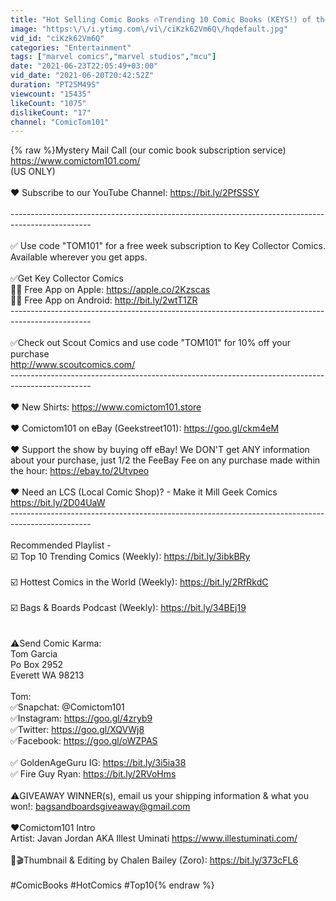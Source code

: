 ```yaml
---
title: "Hot Selling Comic Books 🔥Trending 10 Comic Books (KEYS!) of the Week 🤑 Comics You MAY Have!"
image: "https:\/\/i.ytimg.com\/vi\/ciKzk62Vm6Q\/hqdefault.jpg"
vid_id: "ciKzk62Vm6Q"
categories: "Entertainment"
tags: ["marvel comics","marvel studios","mcu"]
date: "2021-06-23T22:05:49+03:00"
vid_date: "2021-06-20T20:42:52Z"
duration: "PT25M49S"
viewcount: "15435"
likeCount: "1075"
dislikeCount: "17"
channel: "ComicTom101"
---
```

{% raw %}Mystery Mail Call (our comic book subscription service) <a rel="nofollow" target="blank" href="https://www.comictom101.com/">https://www.comictom101.com/</a><br />(US ONLY)<br /><br />❤️ Subscribe to our YouTube Channel: <a rel="nofollow" target="blank" href="https://bit.ly/2PfSSSY">https://bit.ly/2PfSSSY</a><br /><br />--------------------------------------------------------------------------------------------------<br /><br />✅ Use code &quot;TOM101&quot; for a free week subscription to Key Collector Comics. Available wherever you get apps. <br /><br />✅Get Key Collector Comics  <br />🍎📱 Free App on Apple: <a rel="nofollow" target="blank" href="https://apple.co/2Kzscas">https://apple.co/2Kzscas</a><br />🤖📱 Free App on Android: <a rel="nofollow" target="blank" href="http://bit.ly/2wtT1ZR">http://bit.ly/2wtT1ZR</a><br />--------------------------------------------------------------------------------------------------<br /><br />✅Check out Scout Comics and use code &quot;TOM101&quot; for 10% off your purchase<br /><a rel="nofollow" target="blank" href="http://www.scoutcomics.com/">http://www.scoutcomics.com/</a><br />--------------------------------------------------------------------------------------------------<br /><br />❤️ New Shirts: <a rel="nofollow" target="blank" href="https://www.comictom101.store">https://www.comictom101.store</a><br /><br />❤️ Comictom101 on eBay (Geekstreet101): <a rel="nofollow" target="blank" href="https://goo.gl/ckm4eM">https://goo.gl/ckm4eM</a><br /><br />❤️ Support the show by buying off eBay! We DON'T get ANY information about your purchase, just 1/2 the FeeBay Fee on any purchase made within the hour: <a rel="nofollow" target="blank" href="https://ebay.to/2Utvpeo">https://ebay.to/2Utvpeo</a><br /><br />❤️ Need an LCS (Local Comic Shop)? - Make it Mill Geek Comics  <a rel="nofollow" target="blank" href="https://bit.ly/2D04UaW">https://bit.ly/2D04UaW</a><br />--------------------------------------------------------------------------------------------------<br /><br />Recommended Playlist - <br />☑️ Top 10 Trending Comics (Weekly): <a rel="nofollow" target="blank" href="https://bit.ly/3ibkBRy">https://bit.ly/3ibkBRy</a><br /><br />☑️ Hottest Comics in the World (Weekly): <a rel="nofollow" target="blank" href="https://bit.ly/2RfRkdC">https://bit.ly/2RfRkdC</a><br /><br />☑️ Bags &amp; Boards Podcast (Weekly): <a rel="nofollow" target="blank" href="https://bit.ly/34BEj19">https://bit.ly/34BEj19</a><br /><br /><br />⚠️Send Comic Karma:<br />Tom Garcia<br />Po Box 2952<br />Everett WA 98213<br /><br />Tom:<br />✅Snapchat: @Comictom101<br />✅Instagram: <a rel="nofollow" target="blank" href="https://goo.gl/4zryb9">https://goo.gl/4zryb9</a><br />✅Twitter: <a rel="nofollow" target="blank" href="https://goo.gl/XQVWj8">https://goo.gl/XQVWj8</a><br />✅Facebook: <a rel="nofollow" target="blank" href="https://goo.gl/oWZPAS">https://goo.gl/oWZPAS</a><br /><br />✅ GoldenAgeGuru IG: <a rel="nofollow" target="blank" href="https://bit.ly/3i5ia38">https://bit.ly/3i5ia38</a><br />✅ Fire Guy Ryan: <a rel="nofollow" target="blank" href="https://bit.ly/2RVoHms">https://bit.ly/2RVoHms</a><br /><br />⚠️GIVEAWAY WINNER(s), email us your shipping information &amp; what you won!: bagsandboardsgiveaway@gmail.com<br /><br />❤️Comictom101 Intro<br />Artist: Javan Jordan AKA Illest Uminati <a rel="nofollow" target="blank" href="https://www.illestuminati.com/">https://www.illestuminati.com/</a><br /><br />🎨🎬Thumbnail &amp; Editing by Chalen Bailey (Zoro): <a rel="nofollow" target="blank" href="https://bit.ly/373cFL6">https://bit.ly/373cFL6</a><br /><br />#ComicBooks #HotComics #Top10{% endraw %}
